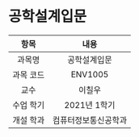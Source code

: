# 공학설계입문
| 항목 | 내용 |
| :-: | :-: |
| 과목명 | 공학설계입문 |
| 과목 코드 | ENV1005 |
| 교수 | 이칠우 |
| 수업 학기 | 2021년 1학기 |
| 개설 학과 | 컴퓨터정보통신공학과 |
